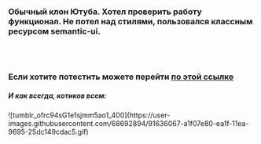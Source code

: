 <h3>Обычный клон Ютуба. Хотел проверить работу функционал. Не потел над стилями, пользовался классным ресурсом semantic-ui.</h3>
<br/>
<br/>
<h3>Если хотите потестить можете перейти <a href="https://romantic-tesla-84d036.netlify.app/">по этой ссылке </a></h3>
<div>
  <h5>И как всегда, котиков всем:</h5>
![tumblr_ofrc94sG1e1sjmm5ao1_400](https://user-images.githubusercontent.com/68692894/91636067-a1f07e80-ea1f-11ea-9695-25dc149cdac5.gif)
</div>
